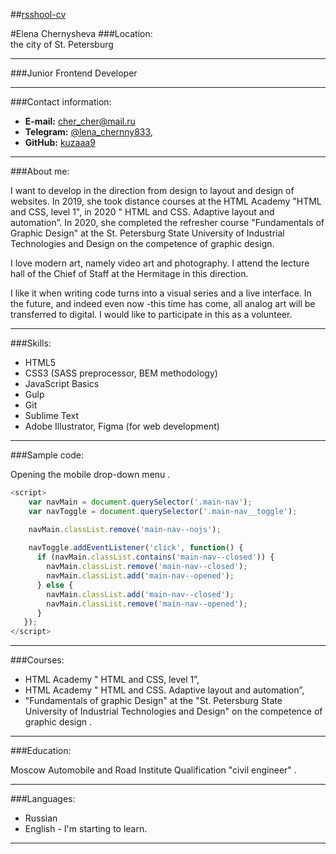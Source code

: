 ##[rsshool-cv](https://app.rs.school/)

#Elena Chernysheva 
###Location:  
the city of St. Petersburg

***
###Junior Frontend Developer
***

###Contact information:
*  **E-mail:** [cher_cher@mail.ru](http:/#)  
*  **Telegram:** [@lena_chernny833](http:/#),  
*  **GitHub:** [kuzaaa9](http:/#)

***

###About me:

I want to develop in the direction from design to layout and design of websites.
In 2019, she took distance courses at the HTML Academy "HTML and CSS, level 1", in 2020 " HTML and CSS. Adaptive layout and automation”.
In 2020, she completed the refresher course "Fundamentals of Graphic Design" at the St. Petersburg State University of Industrial Technologies and Design on the competence of graphic design.

I love modern art, namely video art and photography. I attend the lecture hall of the Chief of Staff at the Hermitage in this direction.

I like it when writing code turns into a visual series and a live interface.
In the future, and indeed even now -this time has come, all analog art will be transferred to digital. I would like to participate in this
as a volunteer.

***

###Skills:

*  HTML5  
*  CSS3 (SASS preprocessor, BEM methodology)  
*  JavaScript Basics  
*  Gulp  
*  Git  
*  Sublime Text
*  Adobe Illustrator, Figma (for web development)

***

###Sample code:

Opening the mobile drop-down menu .
```js
<script>
    var navMain = document.querySelector('.main-nav');  
    var navToggle = document.querySelector('.main-nav__toggle');  

    navMain.classList.remove('main-nav--nojs');  
    
    navToggle.addEventListener('click', function() {  
      if (navMain.classList.contains('main-nav--closed')) {  
        navMain.classList.remove('main-nav--closed');  
        navMain.classList.add('main-nav--opened');  
      } else {
        navMain.classList.add('main-nav--closed');  
        navMain.classList.remove('main-nav--opened');  
      }  
   });  
</script>
```  

***

###Courses:

*  HTML Academy " HTML and CSS, level 1”,
*  HTML Academy " HTML and CSS. Adaptive layout and automation”,
* "Fundamentals of graphic Design" at the "St. Petersburg State University of Industrial Technologies and Design" on the competence of graphic design .

***

###Education:

Moscow Automobile and Road Institute
Qualification "civil engineer" .

***

###Languages:

*  Russian 
*  English - I'm starting to learn.

***
